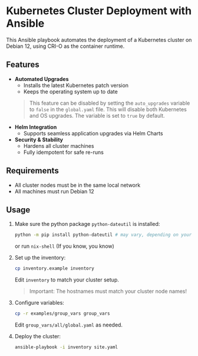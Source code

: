 # Kubernetes Cluster Deployment with Ansible

This Ansible playbook automates the deployment of a Kubernetes cluster on Debian 12, using CRI-O as the container runtime.

## Features

- **Automated Upgrades**
  - Installs the latest Kubernetes patch version
  - Keeps the operating system up to date
  > This feature can be disabled by setting the `auto_upgrades` variable to `false` in the `global.yaml` file. This will disable both Kubernetes and OS upgrades. The variable is set to `true` by default.
- **Helm Integration**
  - Supports seamless application upgrades via Helm Charts
- **Security & Stability**
  - Hardens all cluster machines
  - Fully idempotent for safe re-runs

## Requirements

- All cluster nodes must be in the same local network
- All machines must run Debian 12

## Usage

1. Make sure the python package `python-dateutil` is installed:
    ```sh
    python -m pip install python-dateutil # may vary, depending on your environment
    ```
    or run `nix-shell` (If you know, you know)

2. Set up the inventory:
    ```sh
    cp inventory.example inventory
    ```
    Edit `inventory` to match your cluster setup.

    > Important:
    > The hostnames must match your cluster node names!

3. Configure variables:
    ```sh
    cp -r examples/group_vars group_vars
    ```
    Edit `group_vars/all/global.yaml` as needed.

4. Deploy the cluster:
    ```sh
    ansible-playbook -i inventory site.yaml
    ```
